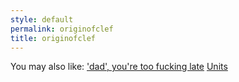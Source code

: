```yaml
---
style: default
permalink: originofclef
title: originofclef
---
```

You may also like:
['dad', you're too fucking late](http://scp-wiki.net/to-my-companion-who-sleeps-eternally-beyond-reach)
[Units](http://scp-wiki.net/units)